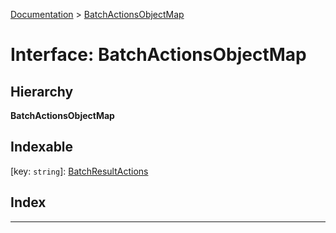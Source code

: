 [Documentation](../README.md) > [BatchActionsObjectMap](../interfaces/batchactionsobjectmap.md)

# Interface: BatchActionsObjectMap

## Hierarchy

**BatchActionsObjectMap**

## Indexable

\[key: `string`\]:&nbsp;[BatchResultActions](batchresultactions.md)
## Index

---

